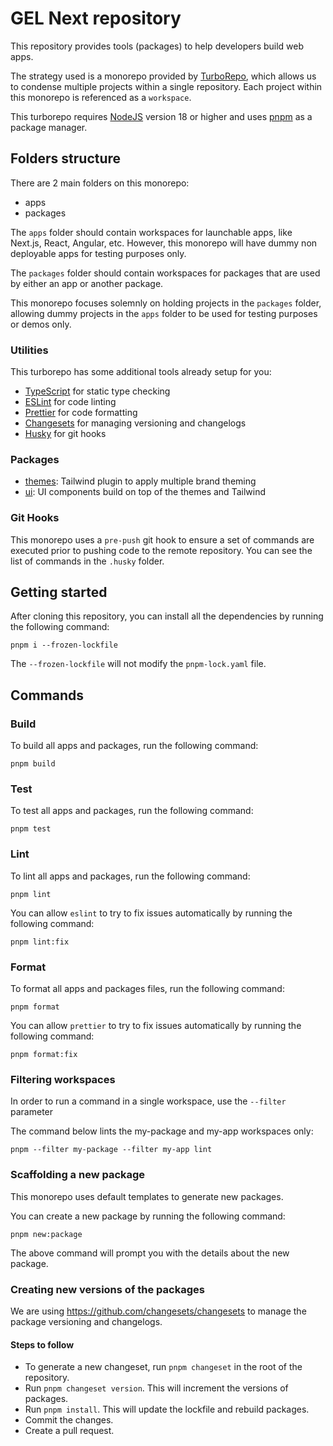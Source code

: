 # GEL Next repository

This repository provides tools (packages) to help developers build web apps.

The strategy used is a monorepo provided by [TurboRepo](https://turbo.build/repo), which allows us to condense multiple projects within a single repository. Each project within this monorepo is referenced as a `workspace`.

This turborepo requires [NodeJS](https://nodejs.org/) version 18 or higher and uses [pnpm](https://pnpm.io) as a package manager.

## Folders structure

There are 2 main folders on this monorepo:

- apps
- packages

The `apps` folder should contain workspaces for launchable apps, like Next.js, React, Angular, etc. However, this monorepo will have dummy non deployable apps for testing purposes only.

The `packages` folder should contain workspaces for packages that are used by either an app or another package.

This monorepo focuses solemnly on holding projects in the `packages` folder, allowing dummy projects in the `apps` folder to be used for testing purposes or demos only.

### Utilities

This turborepo has some additional tools already setup for you:

- [TypeScript](https://www.typescriptlang.org/) for static type checking
- [ESLint](https://eslint.org/) for code linting
- [Prettier](https://prettier.io) for code formatting
- [Changesets](https://github.com/changesets/changesets/tree/main#readme) for managing versioning and changelogs
- [Husky](https://typicode.github.io/husky/) for git hooks

### Packages
- [themes](packages/theme/README.md): Tailwind plugin to apply multiple brand theming
- [ui](packages/ui/README.md): UI components build on top of the themes and Tailwind

### Git Hooks

This monorepo uses a `pre-push` git hook to ensure a set of commands are executed prior to pushing code to the remote repository. You can see the list of commands in the `.husky` folder.

## Getting started

After cloning this repository, you can install all the dependencies by running the following command:

```
pnpm i --frozen-lockfile
```

The `--frozen-lockfile` will not modify the `pnpm-lock.yaml` file.

## Commands

### Build

To build all apps and packages, run the following command:

```
pnpm build
```

### Test

To test all apps and packages, run the following command:

```
pnpm test
```

### Lint

To lint all apps and packages, run the following command:

```
pnpm lint
```

You can allow `eslint` to try to fix issues automatically by running the following command:

```
pnpm lint:fix
```

### Format

To format all apps and packages files, run the following command:

```
pnpm format
```

You can allow `prettier` to try to fix issues automatically by running the following command:

```
pnpm format:fix
```

### Filtering workspaces

In order to run a command in a single workspace, use the `--filter` parameter

The command below lints the my-package and my-app workspaces only:

```
pnpm --filter my-package --filter my-app lint
```

### Scaffolding a new package

This monorepo uses default templates to generate new packages.

You can create a new package by running the following command:

```
pnpm new:package
```

The above command will prompt you with the details about the new package.

### Creating new versions of the packages

We are using https://github.com/changesets/changesets to manage the package versioning and changelogs.

#### Steps to follow

- To generate a new changeset, run `pnpm changeset` in the root of the repository.
- Run `pnpm changeset version`. This will increment the versions of packages.
- Run `pnpm install`. This will update the lockfile and rebuild packages.
- Commit the changes.
- Create a pull request.
